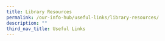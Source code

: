 ```yaml
---
title: Library Resources
permalink: /our-info-hub/useful-links/library-resources/
description: ""
third_nav_title: Useful Links
---
```

